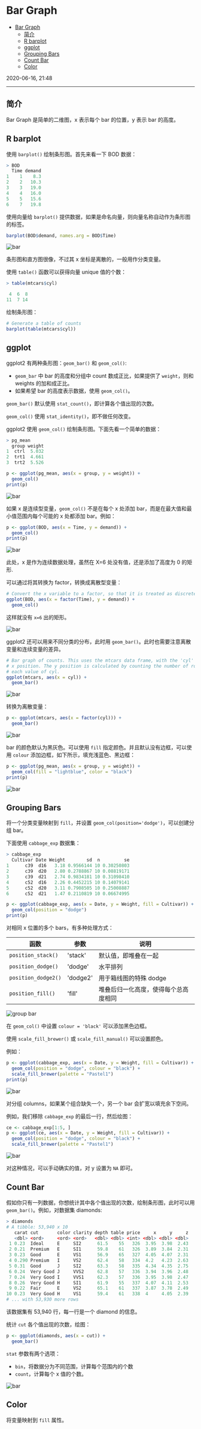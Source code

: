 # Bar Graph

- [Bar Graph](#bar-graph)
  - [简介](#简介)
  - [R barplot](#r-barplot)
  - [ggplot](#ggplot)
  - [Grouping Bars](#grouping-bars)
  - [Count Bar](#count-bar)
  - [Color](#color)

2020-06-16, 21:48
***

## 简介

Bar Graph 是简单的二维图，x 表示每个 bar 的位置，y 表示 bar 的高度。

## R barplot

使用 `barplot()` 绘制条形图。首先来看一下 BOD 数据：

```r
> BOD
  Time demand
1    1    8.3
2    2   10.3
3    3   19.0
4    4   16.0
5    5   15.6
6    7   19.8
```

使用向量给 `barplot()` 提供数据，如果是命名向量，则向量名称自动作为条形图的标签。

```r
barplot(BOD$demand, names.arg = BOD$Time)
```

![bar](images/2020-06-16-21-44-21.png)

条形图和直方图很像，不过其 x 坐标是离散的，一般用作分类变量。

使用 `table()` 函数可以获得向量 unique 值的个数：

```r
> table(mtcars$cyl)

 4  6  8
11  7 14
```

绘制条形图：

```r
# Generate a table of counts
barplot(table(mtcars$cyl))
```

## ggplot

ggplot2 有两种条形图：`geom_bar()` 和 `geom_col()`:

- `geom_bar` 中 bar 的高度和分组中 count 数成正比，如果提供了 `weight`，则和 weights 的加和成正比。
- 如果希望 bar 的高度表示数据，使用 `geom_col()`。

`geom_bar()` 默认使用 `stat_count()`，即计算各个值出现的次数。

`geom_col()` 使用 `stat_identity()`，即不做任何改变。

ggplot2 使用 `geom_col()` 绘制条形图。下面先看一个简单的数据：

```r
> pg_mean
  group weight
1  ctrl  5.032
2  trt1  4.661
3  trt2  5.526
```

```r
p <- ggplot(pg_mean, aes(x = group, y = weight)) +
  geom_col()
print(p)
```

![bar](images/2020-06-17-08-51-09.png)

如果 x 是连续型变量，`geom_col()` 不是在每个 x 处添加 bar，而是在最大值和最小值范围内每个可能的 x 处都添加 bar。例如：

```r
p <- ggplot(BOD, aes(x = Time, y = demand)) +
  geom_col()
print(p)
```

![bar](images/2020-06-16-21-58-18.png)

此处，x 是作为连续数据处理，虽然在 X=6 处没有值，还是添加了高度为 0 的矩形.

可以通过将其转换为 factor，转换成离散型变量：

```r
# Convert the x variable to a factor, so that it is treated as discrete
ggplot(BOD, aes(x = factor(Time), y = demand)) +
  geom_col()
```

这样就没有 `x=6` 出的矩形。

![bar](images/2020-06-16-22-19-40.png)

ggplot2 还可以用来不同分类的分布，此时用 `geom_bar()`。此时也需要注意离散变量和连续变量的差异。

```r
# Bar graph of counts. This uses the mtcars data frame, with the 'cyl' column for
# x position. The y position is calculated by counting the number of rows for
# each value of cyl.
ggplot(mtcars, aes(x = cyl)) +
  geom_bar()
```

![bar](images/2020-06-16-22-25-31.png)

转换为离散变量：

```r
p <- ggplot(mtcars, aes(x = factor(cyl))) +
  geom_bar()
```

![bar](images/2020-06-16-22-26-45.png)

bar 的颜色默认为黑灰色。可以使用 `fill` 指定颜色。并且默认没有边框，可以使用 `colour` 添加边框，如下所示，填充浅蓝色、黑边框：

```r
p <- ggplot(pg_mean, aes(x = group, y = weight)) +
  geom_col(fill = "lightblue", color = "black")
print(p)
```

![bar](images/2020-06-17-09-20-31.png)

## Grouping Bars

将一个分类变量映射到 `fill`，并设置 `geom_col(position='dodge')`，可以创建分组 bar。

下面使用 `cabbage_exp` 数据集：

```r
> cabbage_exp
  Cultivar Date Weight        sd  n         se
1      c39  d16   3.18 0.9566144 10 0.30250803
2      c39  d20   2.80 0.2788867 10 0.08819171
3      c39  d21   2.74 0.9834181 10 0.31098410
4      c52  d16   2.26 0.4452215 10 0.14079141
5      c52  d20   3.11 0.7908505 10 0.25008887
6      c52  d21   1.47 0.2110819 10 0.06674995
```

```r
p <- ggplot(cabbage_exp, aes(x = Date, y = Weight, fill = Cultivar)) +
  geom_col(position = "dodge")
print(p)
```

对相同 x 位置的多个 bars，有多种处理方式：

|函数|参数|说明|
|---|----|---|
|`position_stack()`|'stack'|默认值，即堆叠在一起|
|`position_dodge()`|'dodge'|水平排列|
|`position_dodge2()`|'dodge2'|用于箱线图的特殊 dodge|
|`position_fill()`|'fill'|堆叠后归一化高度，使得每个总高度相同|

![group bar](images/2020-06-17-10-06-52.png)

在 `geom_col()` 中设置 `colour = 'black'` 可以添加黑色边框。

使用 `scale_fill_brewer()` 或 `scale_fill_manual()` 可以设置颜色。

例如：

```r
p <- ggplot(cabbage_exp, aes(x = Date, y = Weight, fill = Cultivar)) +
  geom_col(position = "dodge", colour = "black") +
  scale_fill_brewer(palette = "Pastel1")
print(p)
```

![bar](images/2020-06-17-10-40-52.png)

对分组 columns，如果某个组合缺失一个，另一个 bar 会扩宽以填充余下空间。

例如，我们移除 `cabbage_exp` 的最后一行，然后绘图：

```r
ce <- cabbage_exp[1:5, ]
p <- ggplot(ce, aes(x = Date, y = Weight, fill = Cultivar)) +
  geom_col(position = "dodge", colour = "black") +
  scale_fill_brewer(palette = "Pastel1")
```

![bar](images/2020-06-17-10-51-10.png)

对这种情况，可以手动确实的值，对 y 设置为 `NA` 即可。

## Count Bar

假如你只有一列数据，你想统计其中各个值出现的次数，绘制条形图，此时可以用 `geom_bar()`。例如，对数据集 diamonds:

```r
> diamonds
# A tibble: 53,940 x 10
   carat cut       color clarity depth table price     x     y     z
   <dbl> <ord>     <ord> <ord>   <dbl> <dbl> <int> <dbl> <dbl> <dbl>
 1 0.23  Ideal     E     SI2      61.5    55   326  3.95  3.98  2.43
 2 0.21  Premium   E     SI1      59.8    61   326  3.89  3.84  2.31
 3 0.23  Good      E     VS1      56.9    65   327  4.05  4.07  2.31
 4 0.290 Premium   I     VS2      62.4    58   334  4.2   4.23  2.63
 5 0.31  Good      J     SI2      63.3    58   335  4.34  4.35  2.75
 6 0.24  Very Good J     VVS2     62.8    57   336  3.94  3.96  2.48
 7 0.24  Very Good I     VVS1     62.3    57   336  3.95  3.98  2.47
 8 0.26  Very Good H     SI1      61.9    55   337  4.07  4.11  2.53
 9 0.22  Fair      E     VS2      65.1    61   337  3.87  3.78  2.49
10 0.23  Very Good H     VS1      59.4    61   338  4     4.05  2.39
# ... with 53,930 more rows
```

该数据集有 53,940 行，每一行是一个 diamond 的信息。

统计 `cut` 各个值出现的次数，绘图：

```r
p <- ggplot(diamonds, aes(x = cut)) +
  geom_bar()
```

`stat` 参数有两个选项：

- `bin`，将数据分为不同范围，计算每个范围内的个数
- `count`，计算每个 x 值的个数。

![bar](images/2020-06-17-14-26-32.png)

## Color

将变量映射到 `fill` 属性。

